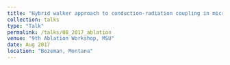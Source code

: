 ```yaml
---
title: "Hybrid walker approach to conduction-radiation coupling in micro scale ablation modeling"
collection: talks
type: "Talk"
permalink: /talks/08_2017_ablation
venue: "9th Ablation Workshop, MSU"
date: Aug 2017
location: "Bozeman, Montana"
---
```


